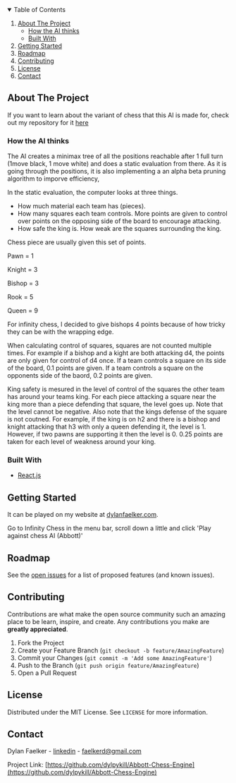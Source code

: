 <!--
*** Thanks for checking out the Best-README-Template. If you have a suggestion
*** that would make this better, please fork the repo and create a pull request
*** or simply open an issue with the tag "enhancement".
*** Thanks again! Now go create something AMAZING! :D
-->



<!-- TABLE OF CONTENTS -->
<details open="open">
  <summary>Table of Contents</summary>
  <ol>
    <li>
      <a href="#about-the-project">About The Project</a>
      <ul>
        <li><a href="#how-the-ai-thinks">How the AI thinks</a></li>
        <li><a href="#built-with">Built With</a></li>
      </ul>
    </li>
    <li>
      <a href="#getting-started">Getting Started</a>
    </li>
    <li><a href="#roadmap">Roadmap</a></li>
    <li><a href="#contributing">Contributing</a></li>
    <li><a href="#license">License</a></li>
    <li><a href="#contact">Contact</a></li>
  </ol>
</details>



<!-- ABOUT THE PROJECT -->
## About The Project

If you want to learn about the variant of chess that this AI is made for, check out my repository for it [here](https://github.com/dylpykill/Infinity-Chess)

### How the AI thinks

The AI creates a minimax tree of all the positions reachable after 1 full turn (1move black, 1 move white) and does a static evaluation from there. 
As it is going through the positions, it is also implementing a an alpha beta pruning algorithm to imporve efficiency,

In the static evaluation, the computer looks at three things.
 * How much material each team has (pieces).
 * How many squares each team controls. More points are given to control over points on the opposing side of the board to encourage attacking.
 * How safe the king is. How weak are the squares surrounding the king.

Chess piece are usually given this set of points.

Pawn = 1

Knight = 3

Bishop = 3

Rook = 5

Queen = 9

For infinity chess, I decided to give bishops 4 points because of how tricky they can be with the wrapping edge.

When calculating control of squares, squares are not counted multiple times. For example if a bishop and a kight are both attacking d4, the points are only given for control of d4 once.
If a team controls a square on its side of the board, 0.1 points are given.
If a team controls a square on the opponents side of the baord, 0.2 points are given.

King safety is mesured in the level of control of the squares the other team has around your teams king.
For each piece attacking a square near the king more than a piece defending that square, the level goes up. Note that the level cannot be negative. Also note that the kings defense of the square is not coutned. For example, if the king is on h2 and there is a bishop and knight attacking that h3 with only a queen defending it, the level is 1. However, if two pawns are supporting it then the level is 0.
0.25 points are taken for each level of weakness around your king.


### Built With

* [React.js](https://reactjs.org/)



<!-- GETTING STARTED -->
## Getting Started

It can be played on my website at [dylanfaelker.com](https://www.dylanfaelker.com/).

Go to Infinity Chess in the menu bar, scroll down a little and click 'Play against chess AI (Abbott)'





<!-- ROADMAP -->
## Roadmap

See the [open issues](https://github.com/othneildrew/Best-README-Template/issues) for a list of proposed features (and known issues).



<!-- CONTRIBUTING -->
## Contributing

Contributions are what make the open source community such an amazing place to be learn, inspire, and create. Any contributions you make are **greatly appreciated**.

1. Fork the Project
2. Create your Feature Branch (`git checkout -b feature/AmazingFeature`)
3. Commit your Changes (`git commit -m 'Add some AmazingFeature'`)
4. Push to the Branch (`git push origin feature/AmazingFeature`)
5. Open a Pull Request



<!-- LICENSE -->
## License

Distributed under the MIT License. See `LICENSE` for more information.



<!-- CONTACT -->
## Contact

Dylan Faelker - [linkedin](https://www.linkedin.com/in/dylanfaelker/) - faelkerd@gmail.com

Project Link: [https://github.com/dylpykill/Abbott-Chess-Engine](https://github.com/dylpykill/Abbott-Chess-Engine)

